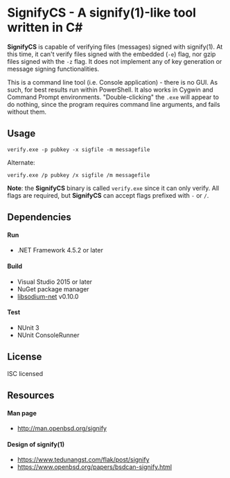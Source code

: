 # SignifyCS - A signify(1)-like tool written in C#

**SignifyCS** is capable of verifying files (messages) signed with signify(1).
At this time, it can't verify files signed with the embedded (`-e`) flag, nor
gzip files signed with the `-z` flag. It does not implement any of key generation
or message signing functionalities.

This is a command line tool (i.e. Console application) - there is no GUI. As
such, for best results run within PowerShell. It also works in Cygwin and
Command Prompt environments. "Double-clicking" the `.exe` will appear to do
nothing, since the program requires command line arguments, and fails without
them.

## Usage

`verify.exe -p pubkey -x sigfile -m messagefile`

Alternate:

`verify.exe /p pubkey /x sigfile /m messagefile`

**Note**: the **SignifyCS** binary is called `verify.exe` since it can only
verify. All flags are required, but **SignifyCS** can accept flags prefixed with
`-` or `/`.

## Dependencies

#### Run

* .NET Framework 4.5.2 or later

#### Build

* Visual Studio 2015 or later
* NuGet package manager
* [libsodium-net](https://github.com/adamcaudill/libsodium-net) v0.10.0

#### Test

* NUnit 3
* NUnit ConsoleRunner

## License

ISC licensed

## Resources

#### Man page

* http://man.openbsd.org/signify

#### Design of signify(1)

* https://www.tedunangst.com/flak/post/signify
* https://www.openbsd.org/papers/bsdcan-signify.html
